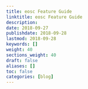 ```yaml
---
title: eosc Feature Guide
linktitle: eosc Feature Guide
description:
date: 2018-09-27
publishdate: 2018-09-28
lastmod: 2018-09-28
keywords: []
weight: 40
sections_weight: 40
draft: false
aliases: []
toc: false
categories: [blog]
---
```



